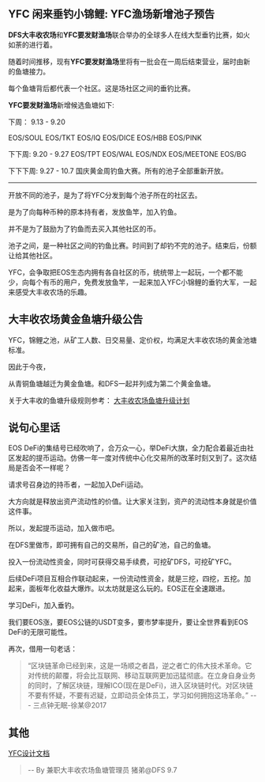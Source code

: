 ## YFC 闲来垂钓小锦鲤: YFC渔场新增池子预告

**DFS大丰收农场**和**YFC要发财渔场**联合举办的全球多人在线大型垂钓比赛，如火如荼的进行着。

随着时间推移，现有**YFC要发财渔场**里将有一批会在一周后结束营业，届时由新的鱼塘接力。

每个鱼塘背后都代表一个社区。这是场社区之间的垂钓比赛。


**YFC要发财渔场**新增候选鱼塘如下:

下周： 9.13 - 9.20

EOS/SOUL
EOS/TKT 
EOS/IQ
EOS/DICE
EOS/HBB
EOS/PINK

下下周: 9.20 - 9.27
EOS/TPT 
EOS/WAL
EOS/NDX
EOS/MEETONE
EOS/BG

下下下周: 9.27 - 10.7 
国庆黄金周钓鱼大赛。所有的池子全部重新开放。

----

开放不同的池子，是为了将YFC分发到每个池子所在的社区去。

是为了向每种币种的原本持有者，发放鱼竿，加入钓鱼。

并不是为了鼓励为了钓鱼而去买入其他社区的币。

池子之间，是一种社区之间的钓鱼比赛。时间到了却钓不完的池子。结束后，份额让给其他社区。

YFC，会争取把EOS生态内拥有各自社区的币，统统带上一起玩，一个都不能少，向每个有币的用户，免费发放鱼竿，一起来加入YFC小锦鲤的垂钓大军，一起来感受大丰收农场的乐趣。



## 大丰收农场黄金鱼塘升级公告

YFC，锦鲤之池，从矿工人数、日交易量、定价权，均满足大丰收农场的黄金池塘标准。

因此于今夜，

从青铜鱼塘越迁为黄金鱼塘。和DFS一起并列成为第二个黄金鱼塘。

关于大丰收的鱼塘升级规则参考： [大丰收农场鱼塘升级计划](https://github.com/defis-net/defis-network/blob/master/docs/pool_upgrade_plan.md)

## 说句心里话

EOS DeFi的集结号已经吹响了，合万众一心，举DeFi大旗，全力配合着最近由社区发起的提币运动。仿佛一年一度对传统中心化交易所的改革时刻又到了。这次结局是否会不一样呢？

请求号召身边的持币者，一起加入DeFi运动。

大方向就是释放出资产流动性的价值。让大家关注到，资产的流动性本身就是价值这件事。

所以，发起提币运动，加入做市吧。

在DFS里做市，即可拥有自己的交易所，自己的矿池，自己的鱼塘。

投入一份流动性资金，同时可获得交易手续费，可挖矿DFS，可挖矿YFC。

后续DeFi项目互相合作联动起来，一份流动性资金，就是三挖，四挖，五挖。加起来，面板年化收益大爆炸。以太坊就是这么玩的。EOS正在全速跟进。

学习DeFi，加入垂钓。

我们要EOS涨，要EOS公链的USDT变多，要市梦率提升，要让全世界看到EOS DeFi的无限可能性。

再次，借用一句老话：

> “区块链革命已经到来，这是一场顺之者昌，逆之者亡的伟大技术革命。它对传统的颠覆，将会比互联网、移动互联网更加迅猛彻底。在立身自身业务的同时，了解区块链，理解ICO(现在是DeFi)，进入区块链时代。对区块链不要有怀疑，不要有迟疑，立即动员全体员工，学习如何拥抱这场革命。” --- 三点钟无眠-徐某@2017

## 其他

[YFC设计文档](https://github.com/defis-net/defis-network/blob/master/docs/yfc_design.md)



> --  By 兼职大丰收农场鱼塘管理员 猪弟@DFS 9.7

